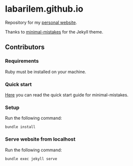 # labarilem.github.io

Repository for my [personal website](https://labarilem.github.io/). 

Thanks to [minimal-mistakes](https://github.com/mmistakes/minimal-mistakes) for the Jekyll theme.

## Contributors

### Requirements

Ruby must be installed on your machine.

### Quick start

[Here](https://mmistakes.github.io/minimal-mistakes/docs/quick-start-guide/) you can read the quick start guide for minimal-mistakes.

### Setup

Run the following command:

```
bundle install
```

### Serve website from localhost

Run the following command:

```
bundle exec jekyll serve
```
